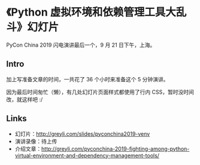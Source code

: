 # 《Python 虚拟环境和依赖管理工具大乱斗》幻灯片

PyCon China 2019 闪电演讲最后一个，9 月 21 日下午，上海。

## Intro

加上写准备文章的时间，一共花了 36 个小时来准备这个 5 分钟演讲。

因为最后时间匆忙（懒），有几处幻灯片页面样式都使用了行内 CSS，暂时没时间改，就这样吧 :/

## Links

- 幻灯片：http://greyli.com/slides/pyconchina2019-venv
- 演讲录像：待上传
- 介绍文章：http://greyli.com/pyconchina-2019-fighting-among-python-virtual-environment-and-dependency-management-tools/